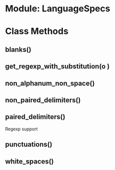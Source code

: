 # Module: LanguageSpecs
    



# Class Methods
## blanks() [](#method-c-blanks)
## get_regexp_with_substitution(o ) [](#method-c-get_regexp_with_substitution)
## non_alphanum_non_space() [](#method-c-non_alphanum_non_space)
## non_paired_delimiters() [](#method-c-non_paired_delimiters)
## paired_delimiters() [](#method-c-paired_delimiters)
Regexp support
## punctuations() [](#method-c-punctuations)
## white_spaces() [](#method-c-white_spaces)

